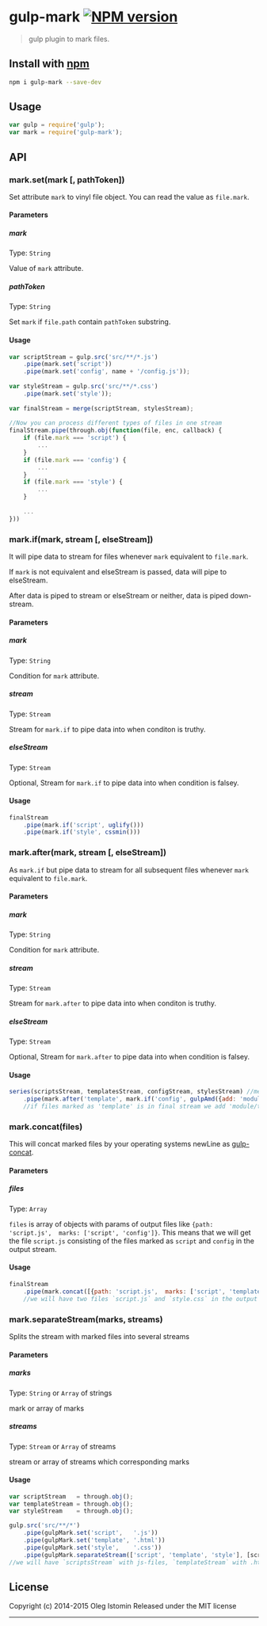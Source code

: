 # gulp-mark [![NPM version](https://badge.fury.io/js/gulp-mark.svg)](http://badge.fury.io/js/gulp-mark)

> gulp plugin to mark files.

## Install with [npm](npmjs.org)

```sh
npm i gulp-mark --save-dev
```

## Usage

```js
var gulp = require('gulp');
var mark = require('gulp-mark');
```


## API
### mark.set(mark [, pathToken])

Set attribute `mark` to vinyl file object. You can read the value as `file.mark`.

#### Parameters

##### mark
Type: `String`

Value of `mark` attribute.

##### pathToken
Type: `String`

Set `mark` if `file.path` contain `pathToken` substring.

#### Usage

```js
var scriptStream = gulp.src('src/**/*.js')
    .pipe(mark.set('script'))
    .pipe(mark.set('config', name + '/config.js'));
    
var styleStream = gulp.src('src/**/*.css')
    .pipe(mark.set('style'));
      
var finalStream = merge(scriptStream, stylesStream);
  
//Now you can process different types of files in one stream
finalStream.pipe(through.obj(function(file, enc, callback) {
    if (file.mark === 'script') {
        ...
    }
    if (file.mark === 'config') {
        ...
    }
    if (file.mark === 'style') {
        ...
    }
    
    ...
}))
```



### mark.if(mark, stream [, elseStream])

It will pipe data to stream for files whenever `mark` equivalent to `file.mark`.

If `mark` is not equivalent and elseStream is passed, data will pipe to elseStream.

After data is piped to stream or elseStream or neither, data is piped down-stream.


#### Parameters

##### mark
Type: `String`

Condition for `mark` attribute.

##### stream
Type: `Stream`

Stream for `mark.if` to pipe data into when conditon is truthy.

##### elseStream
Type: `Stream`

Optional, Stream for `mark.if` to pipe data into when condition is falsey.

#### Usage

```js
finalStream
    .pipe(mark.if('script', uglify()))
    .pipe(mark.if('style', cssmin()))
```




### mark.after(mark, stream [, elseStream])

As `mark.if` but pipe data to stream for all subsequent files whenever `mark` equivalent to `file.mark`.


#### Parameters

##### mark
Type: `String`

Condition for `mark` attribute.

##### stream
Type: `Stream`

Stream for `mark.after` to pipe data into when conditon is truthy.

##### elseStream
Type: `Stream`

Optional, Stream for `mark.after` to pipe data into when condition is falsey.

#### Usage

```js
series(scriptsStream, templatesStream, configStream, stylesStream) //merged by order
    .pipe(mark.after('template', mark.if('config', gulpAmd({add: 'module/templates'}))));
    //if files marked as 'template' is in final stream we add 'module/templates' dependency to next config files (if they exists)
```






### mark.concat(files)

This will concat marked files by your operating systems newLine as [gulp-concat](https://github.com/wearefractal/gulp-concat).

#### Parameters

##### files
Type: `Array`

`files` is array of objects with params of output files like `{path: 'script.js',  marks: ['script', 'config']}`.
This means that we will get the file `script.js` consisting of the files marked as `script` and `config` in the output stream.

#### Usage

```js
finalStream
    .pipe(mark.concat([{path: 'script.js',  marks: ['script', 'template', 'config']}, {path: 'style.css', marks: 'style'}]))
    //we will have two files `script.js` and `style.css` in the output stream
```





### mark.separateStream(marks, streams)

Splits the stream with marked files into several streams

#### Parameters

##### marks
Type: `String` or `Array` of strings

mark or array of marks

##### streams
Type: `Stream` or `Array` of streams

stream or array of streams which corresponding marks

#### Usage

```js
var scriptStream   = through.obj();
var templateStream = through.obj();
var styleStream    = through.obj();

gulp.src('src/**/*')
    .pipe(gulpMark.set('script',   '.js'))
    .pipe(gulpMark.set('template', '.html'))
    .pipe(gulpMark.set('style',    '.css'))
    .pipe(gulpMark.separateStream(['script', 'template', 'style'], [scriptStream, templateStream, styleStream]));
//we will have `scriptsStream` with js-files, `templateStream` with .html-files and `styleStream` with .css-files      
```




## License

Copyright (c) 2014-2015 Oleg Istomin
Released under the MIT license

***